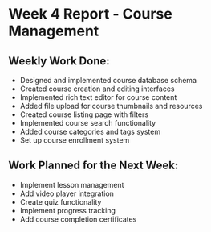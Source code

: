 # Week 4 Report - Course Management

## Weekly Work Done:
- Designed and implemented course database schema
- Created course creation and editing interfaces
- Implemented rich text editor for course content
- Added file upload for course thumbnails and resources
- Created course listing page with filters
- Implemented course search functionality
- Added course categories and tags system
- Set up course enrollment system

## Work Planned for the Next Week:
- Implement lesson management
- Add video player integration
- Create quiz functionality
- Implement progress tracking
- Add course completion certificates
